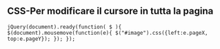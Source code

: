## CSS-Per modificare il cursore in tutta la pagina
`jQuery(document).ready(function( $ ){
    $(document).mousemove(function(e){
    $("#image").css({left:e.pageX, top:e.pageY});
});
});`
